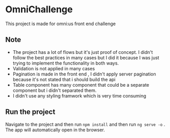 
# OmniChallenge

This project is made for omni:us front end challenge

 
## Note

 - The project has a lot of flows but it's just proof of concept. I
   didn't follow the best practices in many cases but I did it because I
   was just trying to implement the functionality in both ways.
- Validation is not applied in many cases
- Pagination is made in the front end , I didn't apply server pagination because it's not stated that i should build the api
- Table component has many component that could be a separate component but i didn't separated them.
- I didn't use any styling framwork which is very time consuming 
## Run the project

 Navigate to the project and then run `npm install` and then run `ng serve -o` . The app will automatically open in the browser.
